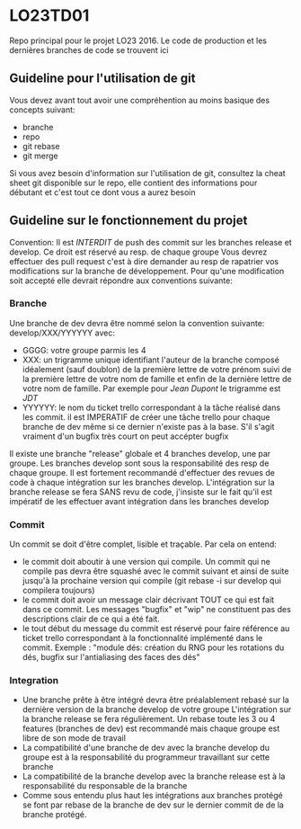 # LO23TD01
Repo principal pour le projet LO23 2016. Le code de production et les dernières branches de code se trouvent ici

## Guideline pour l'utilisation de git
Vous devez avant tout avoir une compréhention au moins basique des concepts suivant:
- branche
- repo
- git rebase
- git merge

Si vous avez besoin d'information sur l'utilisation de git, consultez la cheat sheet git disponible sur le repo, elle contient des informations pour débutant et c'est tout ce dont vous a aurez besoin

## Guideline sur le fonctionnement du projet
Convention: Il est *INTERDIT* de push des commit sur les branches release et develop. Ce droit est réservé au resp. de chaque groupe Vous devrez effectuer des pull request c'est à dire demander au resp de rapatrier vos modifications sur la branche de développement. Pour qu'une modification soit accepté elle devrait répondre aux conventions suivante:

### Branche
Une branche de dev devra être nommé selon la convention suivante: develop/XXX/YYYYYY avec:
- GGGG: votre groupe parmis les 4
- XXX: un trigramme unique identifiant l'auteur de la branche composé idéalement (sauf doublon) de la première lettre de votre prénom suivi de la première lettre de votre nom de famille et enfin de la dernière lettre de votre nom de famille. Par exemple pour *Jean Dupont* le trigramme est *JDT*
- YYYYYY: le nom du ticket trello correspondant à la tâche réalisé dans les commit. il est IMPERATIF de créer une tâche trello pour chaque branche de dev même si ce dernier n'existe pas à la base. S'il s'agit vraiment d'un bugfix très court on peut accépter bugfix

Il existe une branche "release" globale et 4 branches develop, une par groupe. Les branches develop sont sous la responsabilité des resp de chaque groupe. Il est fortement recommandé d'effectuer des revues de code à chaque intégration sur les branches develop. L'intégration sur la branche release se fera SANS revu de code, j'insiste sur le fait qu'il est impératif de les effectuer avant intégration dans les branches develop

### Commit
Un commit se doit d'être complet, lisible et traçable. Par cela on entend:
- le commit doit aboutir à une version qui compile. Un commit qui ne compile pas devra être squashé avec le commit suivant et ainsi de suite jusqu'à la prochaine version qui compile (git rebase -i sur develop qui compilera toujours)
- le commit doit avoir un message clair décrivant TOUT ce qui est fait dans ce commit. Les messages "bugfix" et "wip" ne constituent pas des descriptions clair de ce qui a été fait.
- le tout début du message du commit est réservé pour faire référence au ticket trello correspondant à la fonctionnalité implémenté dans le commit. Exemple : "module dés: création du RNG pour les rotations du dés, bugfix sur l'antialiasing des faces des dés"

### Integration
- Une branche prête à être intégré devra être préalablement rebasé sur la dernière version de la branche develop de votre groupe
L'intégration sur la branche release se fera régulièrement. Un rebase toute les 3 ou 4 features (branches de dev) est recommandé mais chaque groupe est libre de son mode de travail
- La compatibilité d'une branche de dev avec la branche develop du groupe est à la responsabilité du programmeur travaillant sur cette branche
- La compatibilité de la branche develop avec la branche release est à la responsabilité du responsable de la branche
- Comme sous entendu plus haut les intégrations aux branches protégé se font par rebase de la branche de dev sur le dernier commit de de la branche protégé. 
